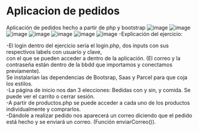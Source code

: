 # Aplicacion de pedidos
 Aplicación de pedidos hecho a partir de php y bootstrap
 ![image](https://user-images.githubusercontent.com/91051075/152798698-d8333e26-0b9a-4f2a-87f6-a61d05a2ffac.png)
![image](https://user-images.githubusercontent.com/91051075/152798798-b3abaf23-af9f-4af5-9fd9-eb22a9a39e0b.png)
![image](https://user-images.githubusercontent.com/91051075/152798871-de7f4611-d609-4ac8-9699-b4f5ac156f62.png)
![image](https://user-images.githubusercontent.com/91051075/152798943-ee064178-73c5-419d-803d-31f7abd059a4.png)
![image](https://user-images.githubusercontent.com/91051075/152799018-dfe150a5-3728-4cd7-b9b2-62312f254c07.png)
![image](https://user-images.githubusercontent.com/91051075/152799101-563e9cfc-dd39-48b4-bee3-0e6c5f560227.png)
![image](https://user-images.githubusercontent.com/91051075/152799187-5086ea32-1678-4ee1-8b01-dfc4656b724c.png)
-Explicación del ejercicio: <br>

-El login dentro del ejercicio sería el login.php, dos inputs con sus respectivos labels con usuario y clave,<br> con el que se pueden acceder a dentro de la aplicación. (El correo y la contraseña están dentro de la bbdd que importamos y conectamos previamente). <br>Se instalarían las dependencias de Bootsrap, Saas y Parcel para que coja los estilos.<br>
-La página de inicio nos dan 3 elecciones: Bedidas con y sin, y comida. Se puede ver el carrito o cerrar sesión.<br>
-A partir de productos.php se puede acceder a cada uno de los productos individualmente y comprarlos.<br>
-Dándole a realizar pedido nos aparecerá un correo diciendo que el pedido está hecho y se enviará un correo. (Función enviarCorreo()).


